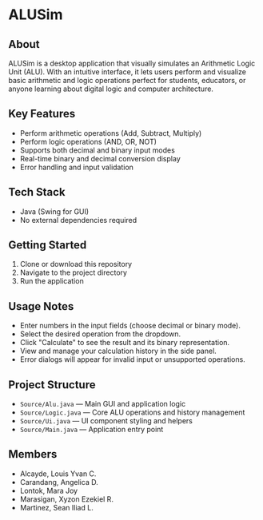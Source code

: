 # ALUSim

## About
ALUSim is a desktop application that visually simulates an Arithmetic Logic Unit (ALU). With an intuitive interface, it lets users perform and visualize basic arithmetic and logic operations perfect for students, educators, or anyone learning about digital logic and computer architecture.

## Key Features
- Perform arithmetic operations (Add, Subtract, Multiply) 
- Perform logic operations (AND, OR, NOT)
- Supports both decimal and binary input modes
- Real-time binary and decimal conversion display
- Error handling and input validation

## Tech Stack
- Java (Swing for GUI)
- No external dependencies required

## Getting Started
1. Clone or download this repository
2. Navigate to the project directory
3. Run the application

## Usage Notes
- Enter numbers in the input fields (choose decimal or binary mode).
- Select the desired operation from the dropdown.
- Click "Calculate" to see the result and its binary representation.
- View and manage your calculation history in the side panel.
- Error dialogs will appear for invalid input or unsupported operations.

## Project Structure
- `Source/Alu.java` — Main GUI and application logic
- `Source/Logic.java` — Core ALU operations and history management
- `Source/Ui.java` — UI component styling and helpers
- `Source/Main.java` — Application entry point

## Members
- Alcayde, Louis Yvan C.
- Carandang, Angelica D.
- Lontok, Mara Joy
- Marasigan, Xyzon Ezekiel R.
- Martinez, Sean Iliad L.
